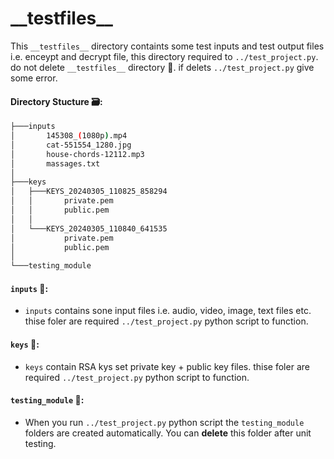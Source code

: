 # \_\_testfiles\_\_

This `__testfiles__` directory containts some test inputs and test output  files i.e. enceypt and decrypt file, this directory required to `../test_project.py`. do not delete `__testfiles__` directory 🙅. if delets `../test_project.py` give some error.

#### Directory Stucture 🗃️:

```bash
├───inputs
│       145308_(1080p).mp4
│       cat-551554_1280.jpg
│       house-chords-12112.mp3
│       massages.txt
│       
├───keys
│   ├───KEYS_20240305_110825_858294
│   │       private.pem
│   │       public.pem
│   │       
│   └───KEYS_20240305_110840_641535
│           private.pem
│           public.pem
│
└───testing_module
```

#### `inputs` 📂:
- `inputs` contains sone input files i.e. audio, video, image, text files etc. thise foler are required `../test_project.py` python script to function.

#### `keys` 📂:
- `keys` contain RSA kys set private key + public key files. thise foler are required `../test_project.py` python script to function.

#### `testing_module` 📂:
- When you run `../test_project.py` python script the `testing_module` folders are created automatically. You can **delete** this folder after unit testing. 
